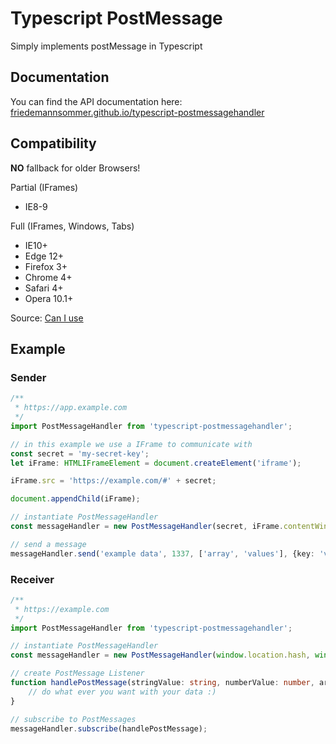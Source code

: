 # Typescript PostMessage

Simply implements postMessage in Typescript

## Documentation

You can find the API documentation
here: [friedemannsommer.github.io/typescript-postmessagehandler](https://friedemannsommer.github.io/typescript-postmessagehandler/stable/)

## Compatibility

**NO** fallback for older Browsers!

Partial (IFrames)

* IE8-9

Full (IFrames, Windows, Tabs)

* IE10+
* Edge 12+
* Firefox 3+
* Chrome 4+
* Safari 4+
* Opera 10.1+

Source: [Can I use](https://caniuse.com/mdn-api_window_postmessage)

## Example

### Sender

```typescript
/**
 * https://app.example.com
 */
import PostMessageHandler from 'typescript-postmessagehandler';

// in this example we use a IFrame to communicate with
const secret = 'my-secret-key';
let iFrame: HTMLIFrameElement = document.createElement('iframe');

iFrame.src = 'https://example.com/#' + secret;

document.appendChild(iFrame);

// instantiate PostMessageHandler
const messageHandler = new PostMessageHandler(secret, iFrame.contentWindow, 'https://example.com');

// send a message
messageHandler.send('example data', 1337, ['array', 'values'], {key: 'value'});
```

### Receiver

```typescript
/**
 * https://example.com
 */
import PostMessageHandler from 'typescript-postmessagehandler';

// instantiate PostMessageHandler
const messageHandler = new PostMessageHandler(window.location.hash, window.parent, document.referrer);

// create PostMessage Listener
function handlePostMessage(stringValue: string, numberValue: number, arrayValue: Array<string>, objectValue: Object) {
    // do what ever you want with your data :)
}

// subscribe to PostMessages
messageHandler.subscribe(handlePostMessage);
```
